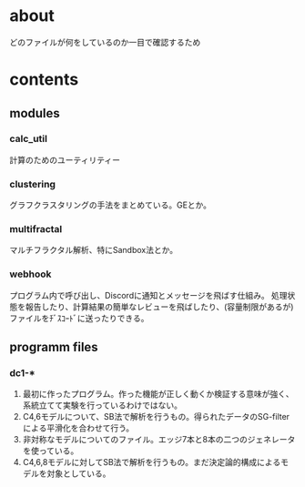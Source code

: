 # about
どのファイルが何をしているのか一目で確認するため
# contents
## modules
### calc_util
計算のためのユーティリティー
### clustering
グラフクラスタリングの手法をまとめている。GEとか。
### multifractal 
マルチフラクタル解析、特にSandbox法とか。
### webhook
プログラム内で呼び出し、Discordに通知とメッセージを飛ばす仕組み。
処理状態を報告したり、計算結果の簡単なレビューを飛ばしたり、(容量制限があるが)ファイルをﾁﾞｽｺｰﾄﾞに送ったりできる。
## programm files
### dc1-*
1. 最初に作ったプログラム。作った機能が正しく動くか検証する意味が強く、系統立てて実験を行っているわけではない。
2. C4,6モデルについて、SB法で解析を行うもの。得られたデータのSG-filterによる平滑化を合わせて行う。
3. 非対称なモデルについてのファイル。エッジ7本と8本の二つのジェネレータを使っている。
4. C4,6,8モデルに対してSB法で解析を行うもの。まだ決定論的構成によるモデルを対象としている。

